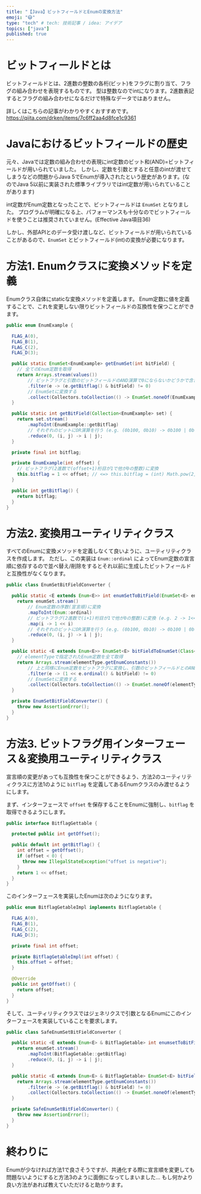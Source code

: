 ```yaml
---
title: "【Java】ビットフィールドとEnumの変換方法"
emoji: "😷"
type: "tech" # tech: 技術記事 / idea: アイデア
topics: ["java"]
published: true
---
```


# ビットフィールドとは

ビットフィールドとは、2進数の整数の各桁(ビット)をフラグに割り当て、フラグの組み合わせを表現するものです。
型は整数なのでintになります。2進数表記するとフラグの組み合わせになるだけで特殊なデータではありません。

詳しくはこちらの記事がわかりやすくおすすめです。
https://qiita.com/drken/items/7c6ff2aa4d8fce1c9361

# Javaにおけるビットフィールドの歴史

元々、Javaでは定数の組み合わせの表現にint定数のビット和(AND)=ビットフィールドが用いられていました。
しかし、定数を引数とすると任意のintが渡せてしまうなどの問題からJava 5でEnumが導入されたという歴史があります。(なのでJava 5以前に実装された標準ライブラリではint定数が用いられていることがあります)

int定数がEnum定数となったことで、ビットフィールドは `EnumSet` となりました。
プログラムが明確になる上、パフォーマンスも十分なのでビットフィールドを使うことは推奨されていません。(Effective Java項目36)

しかし、外部APIとのデータ受け渡しなど、ビットフィールドが用いられていることがあるので、`EnumSet` とビットフィールド(int)の変換が必要になります。

# 方法1. Enumクラスに変換メソッドを定義

Enumクラス自体にstaticな変換メソッドを定義します。
Enum定数に値を定義することで、これを変更しない限りビットフィールドの互換性を保つことができます。

```java
public enum EnumExample {

  FLAG_A(0),
  FLAG_B(1),
  FLAG_C(2),
  FLAG_D(3);

  public static EnumSet<EnumExample> getEnumSet(int bitField) {
    // 全てのEnum定数を取得
    return Arrays.stream(values())
        // ビットフラグと引数のビットフィールドのAND演算で0にならないかどうかで含まれているか判定
        .filter(e -> (e.getBitflag() & bitField) != 0)
        // EnumSetに変換する
        .collect(Collectors.toCollection(() -> EnumSet.noneOf(EnumExample.class)));
  }

  public static int getBitField(Collection<EnumExample> set) {
    return set.stream()
        .mapToInt(EnumExample::getBitflag)
        // それぞれのビットにOR演算を行う (e.g. (0b100, 0b10) -> 0b100 | 0b10 (= 0b110))
        .reduce(0, (i, j) -> i | j);
  }

  private final int bitflag;

  private EnumExample(int offset) {
    // ビットフラグ(2進数で(offset+1)桁目が1で他が0の整数)に変換
    this.bitflag = 1 << offset; // <=> this.bitflag = (int) Math.pow(2, offset);
  }

  public int getBitflag() {
    return bitflag;
  }
}
```

# 方法2. 変換用ユーティリティクラス

すべてのEnumに変換メソッドを定義しなくて良いように、ユーティリティクラスを作成します。
ただし、この実装は `Enum::ordinal` によってEnum定数の宣言順に依存するので並べ替え/削除をするとそれ以前に生成したビットフィールドと互換性がなくなります。

```java
public class EnumSetBitFieldConverter {

  public static <E extends Enum<E>> int enumSetToBitField(EnumSet<E> enumSet) {
    return enumSet.stream()
        // Enum定数の序数(宣言順)に変換
        .mapToInt(Enum::ordinal)
        // ビットフラグ(2進数で(i+1)桁目が1で他が0の整数)に変換 (e.g. 2 -> 1<<2 (= 0b100 = 4))
        .map(i -> 1 << i)
        // それぞれのビットにOR演算を行う (e.g. (0b100, 0b10) -> 0b100 | 0b10 (= 0b110))
        .reduce(0, (i, j) -> i | j);
  }

  public static <E extends Enum<E>> EnumSet<E> bitFieldToEnumSet(Class<E> elementType, int bitField) {
    // elementTypeで指定されたEnum定数を全て取得
    return Arrays.stream(elementType.getEnumConstants())
        // 上と同様にEnum定数をビットフラグに変換し、引数のビットフィールドとのAND演算で0にならないかどうかで含まれているか判定
        .filter(e -> (1 << e.ordinal() & bitField) != 0)
        // EnumSetに変換する
        .collect(Collectors.toCollection(() -> EnumSet.noneOf(elementType)));
  }

  private EnumSetBitFieldConverter() {
    throw new AssertionError();
  }
}
```

# 方法3. ビットフラグ用インターフェース＆変換用ユーティリティクラス

宣言順の変更があっても互換性を保つことができるよう、方法2のユーティリティクラスに方法1のように `bitflag` を定義してあるEnumクラスのみ渡せるようにします。

まず、インターフェースで `offset` を保存することをEnumに強制し、`bitflag` を取得できるようにします。

```java
public interface BitflagGettable {

  protected public int getOffset();

  public default int getBitflag() {
    int offset = getOffset();
    if (offset < 0) {
      throw new IllegalStateException("offset is negative");
    }
    return 1 << offset;
  }
}
```

このインターフェースを実装したEnumは次のようになります。

```java
public enum BitflagGetableImpl implements BitflagGetable {

  FLAG_A(0),
  FLAG_B(1),
  FLAG_C(2),
  FLAG_D(3);

  private final int offset;

  private BitflagGetableImpl(int offset) {
    this.offset = offset;
  }

  @Override
  public int getOffset() {
    return offset;
  }
}
```

そして、ユーティリティクラスではジェネリクスで引数となるEnumにこのインターフェースを実装していることを要求します。

```java
public class SafeEnumSetBitFieldConverter {

  public static <E extends Enum<E> & BitflagGetable> int enumsetToBitField(EnumSet<E> enumSet) {
    return enumSet.stream()
        .mapToInt(BitflagGetable::getBitflag)
        .reduce(0, (i, j) -> i | j);
  }

  public static <E extends Enum<E> & BitflagGetable> EnumSet<E> bitFieldToEnumSet(Class<E> elementType, int bitField) {
    return Arrays.stream(elementType.getEnumConstants())
        .filter(e -> (e.getBitflag() & bitField) != 0)
        .collect(Collectors.toCollection(() -> EnumSet.noneOf(elementType)));
  }

  private SafeEnumSetBitFieldConverter() {
    throw new AssertionError();
  }
}
```

# 終わりに

Enumが少なければ方法1で良さそうですが、共通化する際に宣言順を変更しても問題ないようにすると方法3のように面倒になってしまいました…
もし何かより良い方法があれば教えていただけると助かります。
